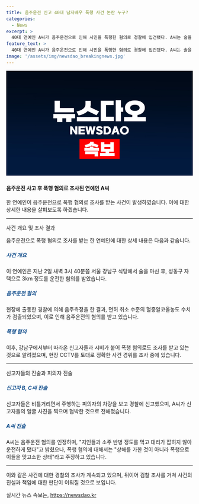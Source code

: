 ```yaml
---
title: 음주운전 신고 40대 남자배우 폭행 사건 논란 누구?
categories:
  - News
excerpt: >
  40대 연예인 A씨가 음주운전으로 인해 시민을 폭행한 혐의로 경찰에 입건됐다. A씨는 술을 마시고 운전한 뒤 혈중알코올농도가 높게 측정되었고, 신고자들과 폭행으로 충돌한 것으로 전해졌다. A씨는 음주운전은 시인했지만 폭행은 부인하며 CCTV를 토대로 사건 경위를 조사 중이다. A씨의 이야기와 신고자들의 주장은 상충되고 있어 사건의 실마리가 난해한 상황이다.
feature_text: >
  40대 연예인 A씨가 음주운전으로 인해 시민을 폭행한 혐의로 경찰에 입건됐다. A씨는 술을 마시고 운전한 뒤 혈중알코올농도가 높게 측정되었고, 신고자들과 폭행으로 충돌한 것으로 전해졌다. A씨는 음주운전은 시인했지만 폭행은 부인하며 CCTV를 토대로 사건 경위를 조사 중이다. A씨의 이야기와 신고자들의 주장은 상충되고 있어 사건의 실마리가 난해한 상황이다.
image: '/assets/img/newsdao_breakingnews.jpg'
---
```


<p><img src="/assets/img/newsdao_breakingnews.jpg" alt="koreaapp 속보" /></p>

<h4>음주운전 사고 후 폭행 혐의로 조사된 연예인 A씨</h4>

<p>한 연예인이 음주운전으로 폭행 혐의로 조사를 받는 사건이 발생하였습니다. 이에 대한 상세한 내용을 살펴보도록 하겠습니다.</p>

<hr />

<p>사건 개요 및 조사 결과</p>

<p>음주운전으로 폭행 혐의로 조사를 받는 한 연예인에 대한 상세 내용은 다음과 같습니다.</p>

<h5><span style="color: #1a5490;">사건 개요</span></h5>

<p>이 연예인은 지난 2일 새벽 3시 40분쯤 서울 강남구 식당에서 술을 마신 후, 성동구 자택으로 3km 정도를 운전한 혐의를 받았습니다.</p>

<h5><span style="color: #1a5490;">음주운전 혐의</span></h5>

<p>현장에 출동한 경찰에 의해 음주측정을 한 결과, 면허 취소 수준의 혈중알코올농도 수치가 검출되었으며, 이로 인해 음주운전의 혐의를 받고 있습니다.</p>

<h5><span style="color: #1a5490;">폭행 혐의</span></h5>

<p>이후, 강남구에서부터 따라온 신고자들과 시비가 붙어 폭행 혐의로도 조사를 받고 있는 것으로 알려졌으며, 현장 CCTV를 토대로 정확한 사건 경위를 조사 중에 있습니다.</p>

<hr />

<p>신고자들의 진술과 피의자 진술</p>

<h5><span style="color: #1a5490;">신고자 B, C씨 진술</span></h5>

<p>신고자들은 비틀거리면서 주행하는 피의자의 차량을 보고 경찰에 신고했으며, A씨가 신고자들의 얼굴 사진을 찍으며 협박한 것으로 전해졌습니다.</p>

<h5><span style="color: #1a5490;">A씨 진술</span></h5>

<p>A씨는 음주운전 혐의를 인정하며, "지인들과 소주 반병 정도를 먹고 대리가 잡히지 않아 운전하게 됐다"고 밝혔으나, 폭행 혐의에 대해서는 "상해를 가한 것이 아니라 폭행으로 이들을 맞고소한 상태"라고 주장하고 있습니다.</p>

<hr />

<p>이와 같은 사건에 대한 경찰의 조사가 계속되고 있으며, 뒤이어 검찰 조사를 거쳐 사건의 진실과 책임에 대한 판단이 이뤄질 것으로 보입니다.</p>
실시간 뉴스 속보는, <a href="https://newsdao.kr" rel="dofollow">https://newsdao.kr</a>


